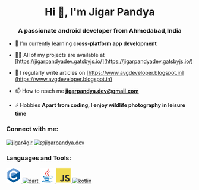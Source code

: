 <h1 align="center">Hi 👋, I'm Jigar Pandya</h1>
<h3 align="center">A passionate android developer from Ahmedabad,India</h3>

- 🌱 I’m currently learning **cross-platform app development**

- 👨‍💻 All of my projects are available at [https://jigarpandyadev.gatsbyjs.io/](https://jigarpandyadev.gatsbyjs.io/)

- 📝 I regularly write articles on [https://www.avgdeveloper.blogspot.in](https://www.avgdeveloper.blogspot.in)

- 📫 How to reach me **jigarpandya.dev@gmail.com**

- ⚡ Hobbies **Apart from coding, I enjoy wildlife photography in leisure time**

<h3 align="left">Connect with me:</h3>
<p align="left">
<a href="https://instagram.com/jigar4gir" target="blank"><img align="center" src="https://raw.githubusercontent.com/rahuldkjain/github-profile-readme-generator/master/src/images/icons/Social/instagram.svg" alt="jigar4gir" height="30" width="40" /></a>
<a href="https://medium.com/@jigarpandya.dev" target="blank"><img align="center" src="https://raw.githubusercontent.com/rahuldkjain/github-profile-readme-generator/master/src/images/icons/Social/medium.svg" alt="@jigarpandya.dev" height="30" width="40" /></a>
</p>

<h3 align="left">Languages and Tools:</h3>
<p align="left"> <a href="https://www.cprogramming.com/" target="_blank" rel="noreferrer"> <img src="https://raw.githubusercontent.com/devicons/devicon/master/icons/c/c-original.svg" alt="c" width="40" height="40"/> </a> <a href="https://dart.dev" target="_blank" rel="noreferrer"> <img src="https://www.vectorlogo.zone/logos/dartlang/dartlang-icon.svg" alt="dart" width="40" height="40"/> </a> <a href="https://www.java.com" target="_blank" rel="noreferrer"> <img src="https://raw.githubusercontent.com/devicons/devicon/master/icons/java/java-original.svg" alt="java" width="40" height="40"/> </a> <a href="https://developer.mozilla.org/en-US/docs/Web/JavaScript" target="_blank" rel="noreferrer"> <img src="https://raw.githubusercontent.com/devicons/devicon/master/icons/javascript/javascript-original.svg" alt="javascript" width="40" height="40"/> </a> <a href="https://kotlinlang.org" target="_blank" rel="noreferrer"> <img src="https://www.vectorlogo.zone/logos/kotlinlang/kotlinlang-icon.svg" alt="kotlin" width="40" height="40"/> </a> </p>
